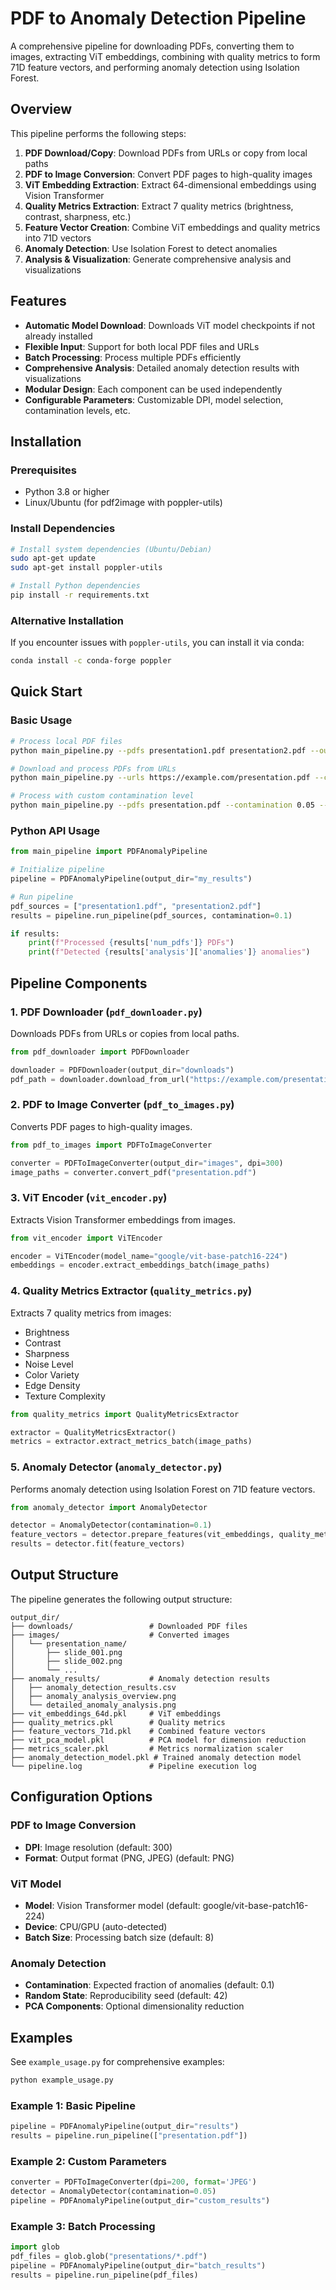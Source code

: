# PDF to Anomaly Detection Pipeline

A comprehensive pipeline for downloading PDFs, converting them to images, extracting ViT embeddings, combining with quality metrics to form 71D feature vectors, and performing anomaly detection using Isolation Forest.

## Overview

This pipeline performs the following steps:

1. **PDF Download/Copy**: Download PDFs from URLs or copy from local paths
2. **PDF to Image Conversion**: Convert PDF pages to high-quality images
3. **ViT Embedding Extraction**: Extract 64-dimensional embeddings using Vision Transformer
4. **Quality Metrics Extraction**: Extract 7 quality metrics (brightness, contrast, sharpness, etc.)
5. **Feature Vector Creation**: Combine ViT embeddings and quality metrics into 71D vectors
6. **Anomaly Detection**: Use Isolation Forest to detect anomalies
7. **Analysis & Visualization**: Generate comprehensive analysis and visualizations

## Features

- **Automatic Model Download**: Downloads ViT model checkpoints if not already installed
- **Flexible Input**: Support for both local PDF files and URLs
- **Batch Processing**: Process multiple PDFs efficiently
- **Comprehensive Analysis**: Detailed anomaly detection results with visualizations
- **Modular Design**: Each component can be used independently
- **Configurable Parameters**: Customizable DPI, model selection, contamination levels, etc.

## Installation

### Prerequisites

- Python 3.8 or higher
- Linux/Ubuntu (for pdf2image with poppler-utils)

### Install Dependencies

```bash
# Install system dependencies (Ubuntu/Debian)
sudo apt-get update
sudo apt-get install poppler-utils

# Install Python dependencies
pip install -r requirements.txt
```

### Alternative Installation

If you encounter issues with `poppler-utils`, you can install it via conda:

```bash
conda install -c conda-forge poppler
```

## Quick Start

### Basic Usage

```bash
# Process local PDF files
python main_pipeline.py --pdfs presentation1.pdf presentation2.pdf --output_dir results

# Download and process PDFs from URLs
python main_pipeline.py --urls https://example.com/presentation.pdf --contamination 0.1

# Process with custom contamination level
python main_pipeline.py --pdfs presentation.pdf --contamination 0.05 --output_dir custom_results
```

### Python API Usage

```python
from main_pipeline import PDFAnomalyPipeline

# Initialize pipeline
pipeline = PDFAnomalyPipeline(output_dir="my_results")

# Run pipeline
pdf_sources = ["presentation1.pdf", "presentation2.pdf"]
results = pipeline.run_pipeline(pdf_sources, contamination=0.1)

if results:
    print(f"Processed {results['num_pdfs']} PDFs")
    print(f"Detected {results['analysis']['anomalies']} anomalies")
```

## Pipeline Components

### 1. PDF Downloader (`pdf_downloader.py`)

Downloads PDFs from URLs or copies from local paths.

```python
from pdf_downloader import PDFDownloader

downloader = PDFDownloader(output_dir="downloads")
pdf_path = downloader.download_from_url("https://example.com/presentation.pdf")
```

### 2. PDF to Image Converter (`pdf_to_images.py`)

Converts PDF pages to high-quality images.

```python
from pdf_to_images import PDFToImageConverter

converter = PDFToImageConverter(output_dir="images", dpi=300)
image_paths = converter.convert_pdf("presentation.pdf")
```

### 3. ViT Encoder (`vit_encoder.py`)

Extracts Vision Transformer embeddings from images.

```python
from vit_encoder import ViTEncoder

encoder = ViTEncoder(model_name="google/vit-base-patch16-224")
embeddings = encoder.extract_embeddings_batch(image_paths)
```

### 4. Quality Metrics Extractor (`quality_metrics.py`)

Extracts 7 quality metrics from images:
- Brightness
- Contrast
- Sharpness
- Noise Level
- Color Variety
- Edge Density
- Texture Complexity

```python
from quality_metrics import QualityMetricsExtractor

extractor = QualityMetricsExtractor()
metrics = extractor.extract_metrics_batch(image_paths)
```

### 5. Anomaly Detector (`anomaly_detector.py`)

Performs anomaly detection using Isolation Forest on 71D feature vectors.

```python
from anomaly_detector import AnomalyDetector

detector = AnomalyDetector(contamination=0.1)
feature_vectors = detector.prepare_features(vit_embeddings, quality_metrics)
results = detector.fit(feature_vectors)
```

## Output Structure

The pipeline generates the following output structure:

```
output_dir/
├── downloads/                 # Downloaded PDF files
├── images/                    # Converted images
│   └── presentation_name/
│       ├── slide_001.png
│       ├── slide_002.png
│       └── ...
├── anomaly_results/           # Anomaly detection results
│   ├── anomaly_detection_results.csv
│   ├── anomaly_analysis_overview.png
│   └── detailed_anomaly_analysis.png
├── vit_embeddings_64d.pkl     # ViT embeddings
├── quality_metrics.pkl        # Quality metrics
├── feature_vectors_71d.pkl    # Combined feature vectors
├── vit_pca_model.pkl          # PCA model for dimension reduction
├── metrics_scaler.pkl         # Metrics normalization scaler
├── anomaly_detection_model.pkl # Trained anomaly detection model
└── pipeline.log               # Pipeline execution log
```

## Configuration Options

### PDF to Image Conversion

- **DPI**: Image resolution (default: 300)
- **Format**: Output format (PNG, JPEG) (default: PNG)

### ViT Model

- **Model**: Vision Transformer model (default: google/vit-base-patch16-224)
- **Device**: CPU/GPU (auto-detected)
- **Batch Size**: Processing batch size (default: 8)

### Anomaly Detection

- **Contamination**: Expected fraction of anomalies (default: 0.1)
- **Random State**: Reproducibility seed (default: 42)
- **PCA Components**: Optional dimensionality reduction

## Examples

See `example_usage.py` for comprehensive examples:

```bash
python example_usage.py
```

### Example 1: Basic Pipeline
```python
pipeline = PDFAnomalyPipeline(output_dir="results")
results = pipeline.run_pipeline(["presentation.pdf"])
```

### Example 2: Custom Parameters
```python
converter = PDFToImageConverter(dpi=200, format='JPEG')
detector = AnomalyDetector(contamination=0.05)
pipeline = PDFAnomalyPipeline(output_dir="custom_results")
```

### Example 3: Batch Processing
```python
import glob
pdf_files = glob.glob("presentations/*.pdf")
pipeline = PDFAnomalyPipeline(output_dir="batch_results")
results = pipeline.run_pipeline(pdf_files)
```
